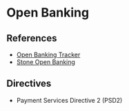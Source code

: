 # Open Banking

<!--
https://www.openbanking.org.uk/customers/what-is-open-banking/

https://github.com/stone-co/go-stone-openbank

https://www.udemy.com/course/open-banking/
https://www.udemy.com/course/a-course-on-api-and-open-banking-gdpr-by-piyush-singh/
https://www.udemy.com/course/build-eu-gdpr-data-protection-compliance-from-scratch-cipt/
https://www.udemy.com/course/story-of-digital-banking/
https://wso2.com/training/open-banking

https://www.bb.com.br/pbb/pagina-inicial/solucoes-digitais/open-banking-no-bb#/
https://www.itau.com.br/open-banking/
https://blog.nubank.com.br/o-que-e-open-banking/
https://docs.openbank.stone.com.br/
https://dashboard.openbankingbrasil.org.br/
-->

## References

- [Open Banking Tracker](https://openbankingtracker.com/)
- [Stone Open Banking](https://docs.openbank.stone.com.br/)

## Directives

- Payment Services Directive 2 (PSD2)
